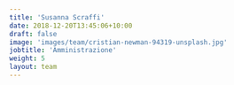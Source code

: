 ```yaml
---
title: 'Susanna Scraffi'
date: 2018-12-20T13:45:06+10:00
draft: false
image: 'images/team/cristian-newman-94319-unsplash.jpg'
jobtitle: 'Amministrazione'
weight: 5
layout: team
---
```


